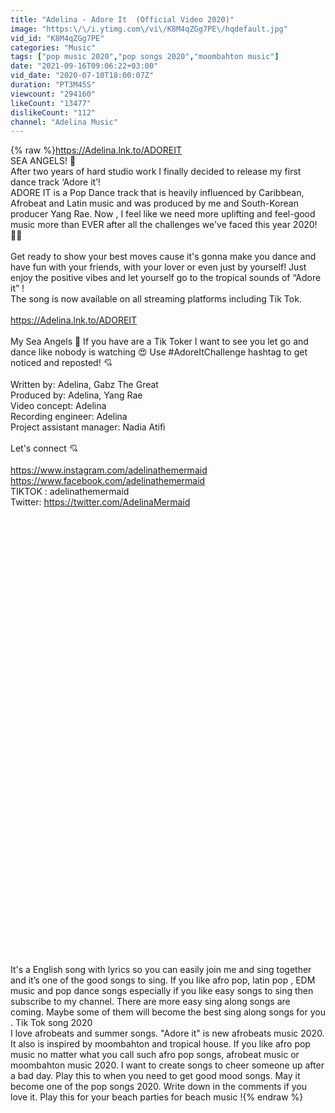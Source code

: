 ```yaml
---
title: "Adelina - Adore It  (Official Video 2020)"
image: "https:\/\/i.ytimg.com\/vi\/K8M4qZGg7PE\/hqdefault.jpg"
vid_id: "K8M4qZGg7PE"
categories: "Music"
tags: ["pop music 2020","pop songs 2020","moombahton music"]
date: "2021-09-16T09:06:22+03:00"
vid_date: "2020-07-10T18:00:07Z"
duration: "PT3M45S"
viewcount: "294160"
likeCount: "13477"
dislikeCount: "112"
channel: "Adelina Music"
---
```

{% raw %}<a rel="nofollow" target="blank" href="https://Adelina.lnk.to/ADOREIT">https://Adelina.lnk.to/ADOREIT</a><br />SEA ANGELS! 🦋<br />After two years of hard studio work I finally decided to release my first dance track ‘Adore it’! <br />ADORE IT is a Pop Dance track that is heavily influenced by Caribbean, Afrobeat and Latin music and was produced by me and South-Korean producer Yang Rae. Now , I feel like we need more uplifting and feel-good music more than EVER after all the challenges we've faced this year 2020!✊🏼<br /><br />Get ready to show your best moves cause it's gonna make you dance and have fun with your friends, with your lover or even just by yourself! Just enjoy the positive vibes and let yourself go to the tropical sounds of “Adore it” ! <br />The song is now available on all streaming platforms including Tik Tok.<br /><br /><a rel="nofollow" target="blank" href="https://Adelina.lnk.to/ADOREIT">https://Adelina.lnk.to/ADOREIT</a><br /><br />My Sea Angels 🦋 If you have are a Tik Toker I want to see you let go and dance like nobody is watching 😍 Use #AdoreItChallenge hashtag to get noticed and reposted! 💘<br /><br />Written by: Adelina, Gabz The Great<br />Produced by: Adelina, Yang Rae<br />Video concept: Adelina<br />Recording engineer: Adelina<br />Project assistant manager: Nadia Atifi<br /><br />Let's connect  💘<br /><br /><a rel="nofollow" target="blank" href="https://www.instagram.com/adelinathemermaid">https://www.instagram.com/adelinathemermaid</a> <br /><a rel="nofollow" target="blank" href="https://www.facebook.com/adelinathemermaid">https://www.facebook.com/adelinathemermaid</a> <br />TIKTOK : adelinathemermaid <br />Twitter: <a rel="nofollow" target="blank" href="https://twitter.com/AdelinaMermaid">https://twitter.com/AdelinaMermaid</a><br /><br />*<br />*<br />*<br />*<br />*<br />*<br />*<br />*<br />*<br />*<br />*<br />*<br />*<br />*<br />*<br />*<br />*<br />*<br />*<br />*<br />*<br />*<br />*<br />*<br />*<br />*<br />*<br />*<br />*<br />*<br />*<br />*<br />*<br />*<br />*<br />*<br />*<br />*<br />*<br />*<br />*<br />*<br />It's a English song with lyrics so you can easily join me and sing together and it’s one of the good songs to sing. If you like afro pop, latin pop , EDM music and pop dance songs especially if you like easy songs to sing then subscribe to my channel. There are more easy sing along songs are coming. Maybe some of them will become the best sing along songs for you . Tik Tok song 2020<br />I love afrobeats and summer songs. &quot;Adore it&quot; is new afrobeats music 2020. It also is inspired by moombahton and tropical house. If you like afro pop music no matter what you call such afro pop songs, afrobeat music or moombahton music 2020.  I want to create songs to cheer someone up after a bad day. Play this to when you need to get good mood songs. May it become one of the pop songs 2020. Write down in the comments if you love it. Play this for your beach parties for beach music !{% endraw %}

